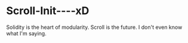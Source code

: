 # Scroll-Init----xD
Solidity is the heart of modularity. Scroll is the future. I don't even know what I'm saying.
